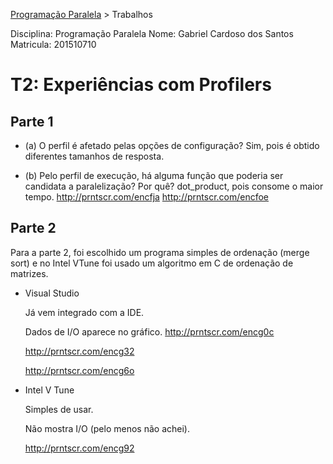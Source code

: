 ﻿[Programação Paralela](https://github.com/GabrielCardosoSantos/elc139-2016a) > Trabalhos

Disciplina: Programação Paralela
Nome: Gabriel Cardoso dos Santos
Matricula: 201510710

# T2: Experiências com Profilers

## Parte 1

  - (a) O perfil é afetado pelas opções de configuração?
	Sim, pois é obtido diferentes tamanhos de resposta.
	
  - (b) Pelo perfil de execução, há alguma função que poderia ser candidata a paralelização? Por quê?
	dot_product, pois consome o maior tempo.
	http://prntscr.com/encfja
	http://prntscr.com/encfoe


## Parte 2

Para a parte 2, foi escolhido um programa simples de ordenação (merge sort) e no Intel VTune foi usado um algoritmo em C de ordenação de matrizes.

+ Visual Studio

	Já vem integrado com a IDE.
	
	Dados de I/O aparece no gráfico.
	http://prntscr.com/encg0c
	
	http://prntscr.com/encg32
	
	http://prntscr.com/encg6o
+ Intel V Tune
	
	Simples de usar.
	
	Não mostra I/O (pelo menos não achei).
	
	http://prntscr.com/encg92
